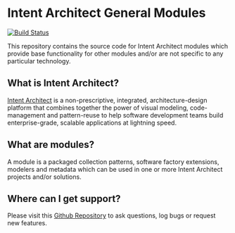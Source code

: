 # Intent Architect General Modules

[![Build Status](https://dev.azure.com/intentarchitect/Intent%20Architect/_apis/build/status/IntentSoftware.Intent.Modules?branchName=master)](https://dev.azure.com/intentarchitect/Intent%20Architect/_build/latest?definitionId=6&branchName=master)

This repository contains the source code for Intent Architect modules which provide base functionality for other modules and/or are not specific to any particular technology.

## What is Intent Architect?

[Intent Architect](http://intentarchitect.com/) is a non-prescriptive, integrated, architecture-design platform that combines together the power of
visual modeling, code-management and pattern-reuse to help software development teams build enterprise-grade, scalable applications at lightning speed.

## What are modules?

A module is a packaged collection patterns, software factory extensions, modelers and metadata which can be used in one or more Intent Architect projects and/or solutions.

## Where can I get support?

Please visit this [Github Repository](https://github.com/IntentSoftware/Support/issues) to ask questions, log bugs or request new features.
